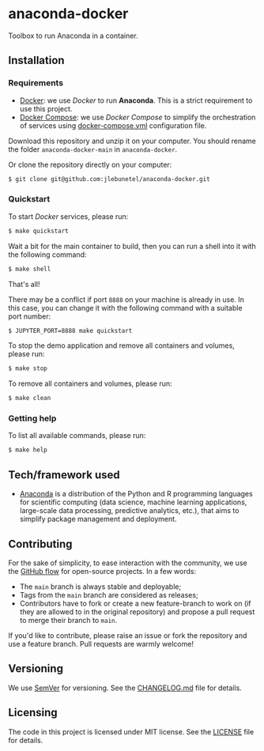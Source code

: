 # anaconda-docker
Toolbox to run Anaconda in a container.

## Installation

### Requirements
- [Docker](https://docs.docker.com/get-docker/): we use _Docker_ to run __Anaconda__. This is a strict requirement to use this project.
- [Docker Compose](https://docs.docker.com/compose/install/): we use _Docker Compose_ to simplify the orchestration of services using [docker-compose.yml](docker-compose.yml) configuration file.

Download this repository and unzip it on your computer. You should rename the folder `anaconda-docker-main` in `anaconda-docker`.

Or clone the repository directly on your computer:
``` bash
$ git clone git@github.com:jlebunetel/anaconda-docker.git
```

### Quickstart
To start _Docker_ services, please run:
``` bash
$ make quickstart
```

Wait a bit for the main container to build, then you can run a shell into it with the following command:
``` bash
$ make shell
```

That's all!

There may be a conflict if port `8888` on your machine is already in use. In this case, you can change it with the following command with a suitable port number:
``` bash
$ JUPYTER_PORT=8888 make quickstart
```

To stop the demo application and remove all containers and volumes, please run:
``` bash
$ make stop
```

To remove all containers and volumes, please run:
``` bash
$ make clean
```

### Getting help
To list all available commands, please run:
``` bash
$ make help
```

## Tech/framework used
- [Anaconda](https://www.anaconda.com/) is a distribution of the Python and R programming languages for scientific computing (data science, machine learning applications, large-scale data processing, predictive analytics, etc.), that aims to simplify package management and deployment.

## Contributing
For the sake of simplicity, to ease interaction with the community, we use the [GitHub flow](https://guides.github.com/introduction/flow/index.html) for open-source projects. In a few words:
* The `main` branch is always stable and deployable;
* Tags from the `main` branch are considered as releases;
* Contributors have to fork or create a new feature-branch to work on (if they are allowed to in the original repository) and propose a pull request to merge their branch to `main`.

If you'd like to contribute, please raise an issue or fork the repository and use a feature branch. Pull requests are warmly welcome!

## Versioning
We use [SemVer](http://semver.org/) for versioning. See the [CHANGELOG.md](CHANGELOG.md) file for details.

## Licensing
The code in this project is licensed under MIT license. See the [LICENSE](LICENSE) file for details.
